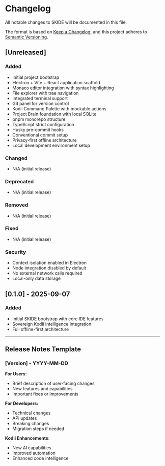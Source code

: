 # Changelog

All notable changes to SKIDE will be documented in this file.

The format is based on [Keep a Changelog](https://keepachangelog.com/en/1.0.0/),
and this project adheres to [Semantic Versioning](https://semver.org/spec/v2.0.0.html).

## [Unreleased]

### Added
- Initial project bootstrap
- Electron + Vite + React application scaffold
- Monaco editor integration with syntax highlighting
- File explorer with tree navigation
- Integrated terminal support
- Git panel for version control
- Kodii Command Palette with mockable actions
- Project Brain foundation with local SQLite
- pnpm monorepo structure
- TypeScript strict configuration
- Husky pre-commit hooks
- Conventional commit setup
- Privacy-first offline architecture
- Local development environment setup

### Changed
- N/A (initial release)

### Deprecated
- N/A (initial release)

### Removed
- N/A (initial release)

### Fixed
- N/A (initial release)

### Security
- Context isolation enabled in Electron
- Node integration disabled by default
- No external network calls required
- Local-only data storage

## [0.1.0] - 2025-09-07

### Added
- Initial SKIDE bootstrap with core IDE features
- Sovereign Kodii intelligence integration
- Full offline-first architecture

---

## Release Notes Template

### [Version] - YYYY-MM-DD

**For Users:**
- Brief description of user-facing changes
- New features and capabilities
- Important fixes or improvements

**For Developers:**
- Technical changes
- API updates
- Breaking changes
- Migration steps if needed

**Kodii Enhancements:**
- New AI capabilities
- Improved automation
- Enhanced code intelligence
